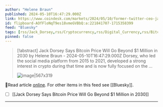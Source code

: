 ```yaml
---
author: "Helene Braun"
published: 2024-05-10T16:47:29.000Z
link: https://www.coindesk.com/markets/2024/05/10/former-twitter-ceo-jack-dorsey-says-bitcoin-will-go-beyond-1-million-in-2030/
id: flipboard-AOfFloNqT9es18vmeGVBbQ:a:221841707-1715358399
feed: "Bluesky"
tags: [rss/Jack_Dorsey,rss/Cryptocurrency,rss/Digital_Currency,rss/Bitcoin,rss/Bluesky]
pinned: false
---
```

> [!abstract] Jack Dorsey Says Bitcoin Price Will Go Beyond $1 Million in 2030 by Helene Braun - 2024-05-10T16:47:29.000Z
> Dorsey, who led the social media platform from 2015 to 2021, developed a strong interest in crypto during that time and is now fully focused on the …
>
> ![image|567x319](https://ic-cdn.flipboard.com/coindesk.com/1a47910baa80e3351083e65e01cda0704f543404/_large.jpeg)

🔗Read article [online](https://www.coindesk.com/markets/2024/05/10/former-twitter-ceo-jack-dorsey-says-bitcoin-will-go-beyond-1-million-in-2030/). For other items in this feed see [[Bluesky]].

- [ ] [[Jack Dorsey Says Bitcoin Price Will Go Beyond $1 Million in 2030]]
- - -

